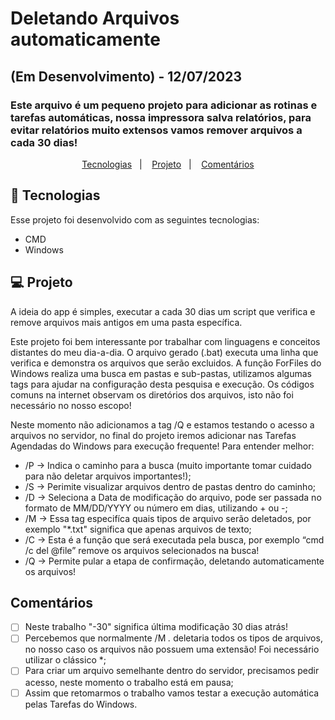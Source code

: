 # Deletando Arquivos automaticamente
## (Em Desenvolvimento) - 12/07/2023
### Este arquivo é um pequeno projeto para adicionar as rotinas e tarefas automáticas, nossa impressora salva relatórios, para evitar relatórios muito extensos vamos remover arquivos a cada 30 dias!

<p align="center">
  <a href="#-tecnologias">Tecnologias</a>&nbsp;&nbsp;&nbsp;|&nbsp;&nbsp;&nbsp;
  <a href="#-projeto">Projeto</a>&nbsp;&nbsp;&nbsp;|&nbsp;&nbsp;&nbsp;
  <a href="#-comentarios">Comentários</a>
</p>

## 🚀 Tecnologias

Esse projeto foi desenvolvido com as seguintes tecnologias:

- CMD
- Windows

## 💻 Projeto

A ideia do app é simples, executar a cada 30 dias um script que verifica e remove arquivos mais antigos em uma pasta específica.

Este projeto foi bem interessante por trabalhar com linguagens e conceitos distantes do meu dia-a-dia. O arquivo gerado (.bat) executa uma linha que verifica e demonstra os arquivos que serão excluidos.
A função ForFiles do Windows realiza uma busca em pastas e sub-pastas, utilizamos algumas tags para ajudar na configuração desta pesquisa e execução. Os códigos comuns na internet observam os diretórios dos arquivos, isto não foi necessário no nosso escopo!

Neste momento não adicionamos a tag /Q e estamos testando o acesso a arquivos no servidor, no final do projeto iremos adicionar nas Tarefas Agendadas do Windows para execução frequente! Para entender melhor:

- /P -> Indica o caminho para a busca (muito importante tomar cuidado para não deletar arquivos importantes!);
- /S -> Perimite visualizar arquivos dentro de pastas dentro do caminho;
- /D -> Seleciona a Data de modificação do arquivo, pode ser passada no formato de MM/DD/YYYY ou número em dias, utilizando + ou -;
- /M -> Essa tag especifíca quais tipos de arquivo serão deletados, por exemplo "*.txt" significa que apenas arquivos de texto;
- /C -> Esta é a função que será executada pela busca, por exemplo  “cmd /c del @file” remove os arquivos selecionados na busca!
- /Q -> Permite pular a etapa de confirmação, deletando automaticamente os arquivos!

## Comentários
- [ ] Neste trabalho "-30" significa última modificação 30 dias atrás!
- [ ] Percebemos que normalmente /M *.* deletaria todos os tipos de arquivos, no nosso caso os arquivos não possuem uma extensão! Foi necessário utilizar o clássico *;
- [ ] Para criar um arquivo semelhante dentro do servidor, precisamos pedir acesso, neste momento o trabalho está em pausa;
- [ ] Assim que retomarmos o trabalho vamos testar a execução automática pelas Tarefas do Windows.
